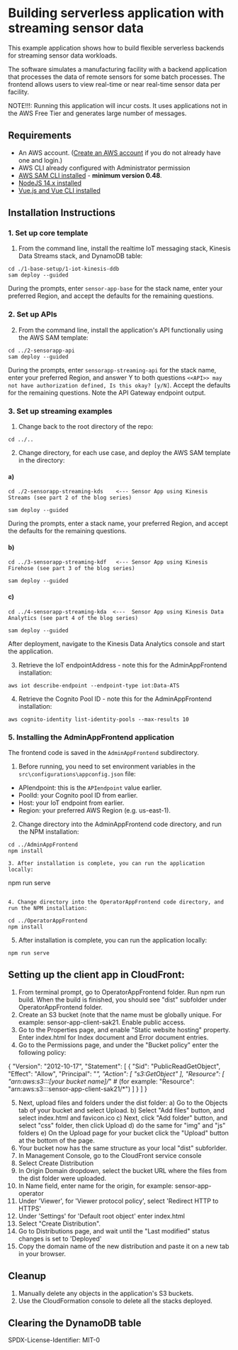 # Building serverless application with streaming sensor data

This example application shows how to build flexible serverless backends for streaming sensor data workloads.

The software simulates a manufacturing facility with a backend application that processes the data of remote sensors for some batch processes.
The frontend allows users to view real-time or near real-time sensor data per facility.

NOTE!!!: Running this application will incur costs. It uses applications not in the AWS Free Tier and generates large number of messages.

## Requirements

- An AWS account. ([Create an AWS account](https://portal.aws.amazon.com/gp/aws/developer/registration/index.html) if you do not already have one and login.)
- AWS CLI already configured with Administrator permission
- [AWS SAM CLI installed](https://docs.aws.amazon.com/serverless-application-model/latest/developerguide/serverless-sam-cli-install.html) - **minimum version 0.48**.
- [NodeJS 14.x installed](https://nodejs.org/en/download/)
- [Vue.js and Vue CLI installed](https://vuejs.org/v2/guide/installation.html)

## Installation Instructions

### 1. Set up core template

1. From the command line, install the realtime IoT messaging stack, Kinesis Data Streams stack, and DynamoDB table:

```
cd ./1-base-setup/1-iot-kinesis-ddb
sam deploy --guided
```

During the prompts, enter `sensor-app-base` for the stack name, enter your preferred Region, and accept the defaults for the remaining questions.

### 2. Set up APIs

2. From the command line, install the application's API functionaliy using the AWS SAM template:

```
cd ../2-sensorapp-api
sam deploy --guided
```

During the prompts, enter `sensorapp-streaming-api` for the stack name, enter your preferred Region, and answer Y to both questions `<<API>> may not have authorization defined, Is this okay? [y/N]`. Accept the defaults for the remaining questions. Note the API Gateway endpoint output.

### 3. Set up streaming examples

1. Change back to the root directory of the repo:

```
cd ../..
```

2. Change directory, for each use case, and deploy the AWS SAM template in the directory:

#### a)

```
cd ./2-sensorapp-streaming-kds    <--- Sensor App using Kinesis Streams (see part 2 of the blog series)
```

```
sam deploy --guided
```

During the prompts, enter a stack name, your preferred Region, and accept the defaults for the remaining questions.

#### b)

```
cd ../3-sensorapp-streaming-kdf   <--- Sensor App using Kinesis Firehose (see part 3 of the blog series)
```

```
sam deploy --guided
```

#### c)

```
cd ../4-sensorapp-streaming-kda  <---  Sensor App using Kinesis Data Analytics (see part 4 of the blog series)
```

```
sam deploy --guided
```

After deployment, navigate to the Kinesis Data Analytics console and start the application.

3. Retrieve the IoT endpointAddress - note this for the AdminAppFrontend installation:

```
aws iot describe-endpoint --endpoint-type iot:Data-ATS
```

4. Retrieve the Cognito Pool ID - note this for the AdminAppFrontend installation:

```
aws cognito-identity list-identity-pools --max-results 10
```

### 5. Installing the AdminAppFrontend application

The frontend code is saved in the `AdminAppFrontend` subdirectory.

1. Before running, you need to set environment variables in the `src\configurations\appconfig.json` file:

- APIendpoint: this is the `APIendpoint` value earlier.
- PoolId: your Cognito pool ID from earlier.
- Host: your IoT endpoint from earlier.
- Region: your preferred AWS Region (e.g. us-east-1).

2. Change directory into the AdminAppFrontend code directory, and run the NPM installation:

```
cd ../AdminAppFrontend
npm install

3. After installation is complete, you can run the application locally:
```

npm run serve

```

4. Change directory into the OperatorAppFrontend code directory, and run the NPM installation:

cd ../OperatorAppFrontend
npm install
```

5. After installation is complete, you can run the application locally:

```
npm run serve
```

## Setting up the client app in CloudFront:

1. From terminal prompt, go to OperatorAppFrontend folder. Run npm run build. When the build is finished, you should see "dist" subfolder under OperatorAppFrontend folder.
2. Create an S3 bucket (note that the name must be globally unique. For example: sensor-app-client-sak21. Enable public access.
3. Go to the Properties page, and enable "Static website hosting" property. Enter index.html for Index document and Error document entries.
4. Go to the Permissions page, and under the "Bucket policy" enter the following policy:

{
"Version": "2012-10-17",
"Statement": [
{
"Sid": "PublicReadGetObject",
"Effect": "Allow",
"Principal": "*",
"Action": [
"s3:GetObject"
],
"Resource": [
"arn:aws:s3:::[your bucket name]/*" # (for example: "Resource": "arn:aws:s3:::sensor-app-client-sak21/*")
]
}
]
}

5. Next, upload files and folders under the dist folder:
   a) Go to the Objects tab of your bucket and select Upload.
   b) Select "Add files" button, and select index.html and favicon.ico
   c) Next, click "Add folder" button, and select "css" folder, then click Upload
   d) do the same for "img" and "js" folders
   e) On the Upload page for your bucket click the "Upload" button at the bottom of the page.
6. Your bucket now has the same structure as your local "dist" subforlder.
7. In Management Console, go to the CloudFront service console
8. Select Create Distribution
9. In Origin Domain dropdown, select the bucket URL where the files from the dist folder were uploaded.
10. In Name field, enter name for the origin, for example: sensor-app-operator
11. Under 'Viewer', for 'Viewer protocol policy', select 'Redirect HTTP to HTTPS'
12. Under 'Settings' for 'Default root object' enter index.html
13. Select "Create Distribution". 
14. Go to Distributions page, and wait until the "Last modified" status changes is set to 'Deployed'
15. Copy the domain name of the new distribution and paste it on a new tab in your browser.

## Cleanup

1. Manually delete any objects in the application's S3 buckets.
2. Use the CloudFormation console to delete all the stacks deployed.

## Clearing the DynamoDB table

SPDX-License-Identifier: MIT-0
